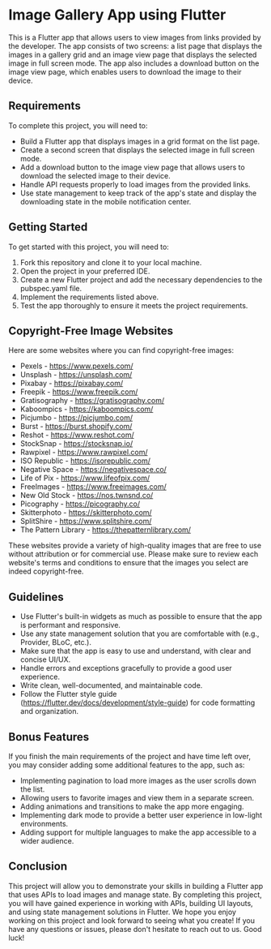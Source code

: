 # Image Gallery App using Flutter

This is a Flutter app that allows users to view images from links provided by the developer. The app consists of two screens: a list page that displays the images in a gallery grid and an image view page that displays the selected image in full screen mode. The app also includes a download button on the image view page, which enables users to download the image to their device.

## Requirements

To complete this project, you will need to:

- Build a Flutter app that displays images in a grid format on the list page.
- Create a second screen that displays the selected image in full screen mode.
- Add a download button to the image view page that allows users to download the selected image to their device.
- Handle API requests properly to load images from the provided links.
- Use state management to keep track of the app's state and display the downloading state in the mobile notification center.

## Getting Started

To get started with this project, you will need to:

1. Fork this repository and clone it to your local machine.
2. Open the project in your preferred IDE.
3. Create a new Flutter project and add the necessary dependencies to the pubspec.yaml file.
4. Implement the requirements listed above.
5. Test the app thoroughly to ensure it meets the project requirements.

## Copyright-Free Image Websites

Here are some websites where you can find copyright-free images:

- Pexels - https://www.pexels.com/
- Unsplash - https://unsplash.com/
- Pixabay - https://pixabay.com/
- Freepik - https://www.freepik.com/
- Gratisography - https://gratisography.com/
- Kaboompics - https://kaboompics.com/
- Picjumbo - https://picjumbo.com/
- Burst - https://burst.shopify.com/
- Reshot - https://www.reshot.com/
- StockSnap - https://stocksnap.io/
- Rawpixel - https://www.rawpixel.com/
- ISO Republic - https://isorepublic.com/
- Negative Space - https://negativespace.co/
- Life of Pix - https://www.lifeofpix.com/
- FreeImages - https://www.freeimages.com/
- New Old Stock - https://nos.twnsnd.co/
- Picography - https://picography.co/
- Skitterphoto - https://skitterphoto.com/
- SplitShire - https://www.splitshire.com/
- The Pattern Library - https://thepatternlibrary.com/

These websites provide a variety of high-quality images that are free to use without attribution or for commercial use. Please make sure to review each website's terms and conditions to ensure that the images you select are indeed copyright-free.

## Guidelines

- Use Flutter's built-in widgets as much as possible to ensure that the app is performant and responsive.
- Use any state management solution that you are comfortable with (e.g., Provider, BLoC, etc.).
- Make sure that the app is easy to use and understand, with clear and concise UI/UX.
- Handle errors and exceptions gracefully to provide a good user experience.
- Write clean, well-documented, and maintainable code.
- Follow the Flutter style guide (https://flutter.dev/docs/development/style-guide) for code formatting and organization.

## Bonus Features

If you finish the main requirements of the project and have time left over, you may consider adding some additional features to the app, such as:

- Implementing pagination to load more images as the user scrolls down the list.
- Allowing users to favorite images and view them in a separate screen.
- Adding animations and transitions to make the app more engaging.
- Implementing dark mode to provide a better user experience in low-light environments.
- Adding support for multiple languages to make the app accessible to a wider audience.

## Conclusion

This project will allow you to demonstrate your skills in building a Flutter app that uses APIs to load images and manage state. By completing this project, you will have gained experience in working with APIs, building UI layouts, and using state management solutions in Flutter. We hope you enjoy working on this project and look forward to seeing what you create! If you have any questions or issues, please don't hesitate to reach out to us. Good luck!
